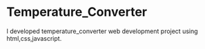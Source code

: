 # Temperature_Converter
I developed temperature_converter web development project using html,css,javascript.

